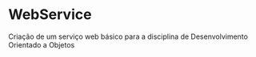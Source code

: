 # WebService
Criação de um serviço web básico para a disciplina de Desenvolvimento Orientado a Objetos
